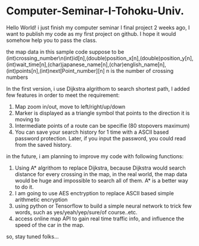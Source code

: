 # Computer-Seminar-I-Tohoku-Univ.
Hello World! 
i just finish my computer seminar I final project 2 weeks ago, I want to publish my code as my first project on github. I hope it would somehow help you to pass the class.

the map data in this sample code suppose to be (int)crossing_number\n(int)id[n],(double)position_x[n],(double)position_y[n],(int)wait_time[n],(char)japanese_name[n],(char)english_name[n],(int)points[n],(int)next[Point_number][n] n is the number of crossing numbers

In the first version, i use Dijkstra algrithom to search shortest path, I added few features in order to meet the requirement:

1) Map zoom in/out, move to left/right/up/down
2) Marker is displayed as a triangle symbol that points to the direction it is moving to
3) Intermediate points of a route can be specifie (80 stopovers maximum)
4) You can save your search history for 1 time with a ASCII based password protection. Later, if you input the password, you could read from the saved history.

in the future, i am planning to improve my code with following functions: 

1) Using A* algrithom to replace Dijkstra, because Dijkstra would search distance for every crossing in the map, in the real world, the map data would be huge and impossible to search all of them. A* is a better way to do it. 
2) I am going to use AES enctryption to replace ASCII based simple arithmetic encryption 
3) using python or Tensorflow to build a simple neural network to trick few words, such as yes/yeah/yep/sure/of course..etc. 
4) access online map API to gain real time traffic info, and influence the speed of the car in the map.

so, stay tuned folks...
